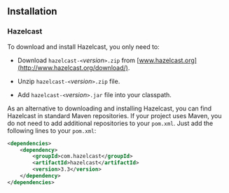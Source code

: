 ## Installation

### Hazelcast

To download and install Hazelcast, you only need to:

-   Download `hazelcast-<`*version*`>.zip` from [www.hazelcast.org](http://www.hazelcast.org/download/).

-   Unzip `hazelcast-<`*version*`>.zip` file.

-   Add `hazelcast-<`*version*`>.jar` file into your classpath.


As an alternative to downloading and installing Hazelcast, you can find Hazelcast in standard Maven repositories. If your project uses Maven, you do not need to add additional repositories to your `pom.xml`. Just add the following lines to your `pom.xml`:

```xml
<dependencies>
	<dependency>
		<groupId>com.hazelcast</groupId>
		<artifactId>hazelcast</artifactId>
		<version>3.3</version>
	</dependency>
</dependencies>
```

